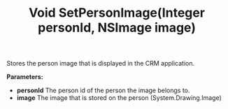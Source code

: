 ﻿---
uid: crmscript_ref_NSPersonAgent_SetPersonImage
title: Void SetPersonImage(Integer personId, NSImage image)
intellisense: NSPersonAgent.SetPersonImage
keywords: NSPersonAgent, SetPersonImage
so.topic: reference
---

Stores the person image that is displayed in the CRM application.

**Parameters:**
 - **personId** The person id of the person the image belongs to.
 - **image** The image that is stored on the person (System.Drawing.Image)
